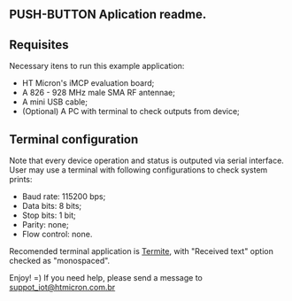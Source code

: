 ## PUSH-BUTTON Aplication readme.

## Requisites

Necessary itens to run this example application:

* HT Micron's iMCP evaluation board;
* A 826 - 928 MHz male SMA RF antennae; 
* A mini USB cable;
* (Optional) A PC with terminal to check outputs from device;

## Terminal configuration

Note that every device operation and status is outputed via serial interface. User may use a terminal with following configurations to check system prints:

* Baud rate: 115200 bps;
* Data bits: 8 bits;
* Stop bits: 1 bit;
* Parity: none;
* Flow control: none.

Recomended terminal application is [Termite](https://www.compuphase.com/software_termite.htm), with "Received text" option checked as "monospaced".

Enjoy! =)
If you need help, please send a message to suppot_iot@htmicron.com.br 
